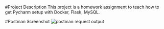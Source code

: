 #Project Description
This project is a homework assignment to teach how to get Pycharm setup with Docker, Flask, MySQL.

#Postman Screenshot
![postman request output](screenshot/postman.png)